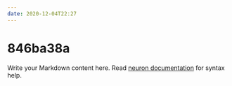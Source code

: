 ```yaml
---
date: 2020-12-04T22:27
---
```


# 846ba38a

Write your Markdown content here. Read [neuron documentation](https://neuron.zettel.page/2011404.html) for syntax help.

